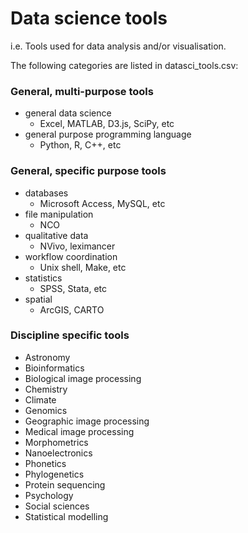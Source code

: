 # Data science tools

i.e. Tools used for data analysis and/or visualisation.

The following categories are listed in datasci_tools.csv:

### General, multi-purpose tools

* general data science
  * Excel, MATLAB, D3.js, SciPy, etc
* general purpose programming language
  * Python, R, C++, etc

### General, specific purpose tools

* databases
  * Microsoft Access, MySQL, etc
* file manipulation
  * NCO
* qualitative data
  * NVivo, leximancer
* workflow coordination
  * Unix shell, Make, etc
* statistics
  * SPSS, Stata, etc
* spatial
  * ArcGIS, CARTO

### Discipline specific tools

* Astronomy
* Bioinformatics
* Biological image processing
* Chemistry
* Climate
* Genomics
* Geographic image processing
* Medical image processing
* Morphometrics
* Nanoelectronics
* Phonetics
* Phylogenetics
* Protein sequencing
* Psychology
* Social sciences
* Statistical modelling
